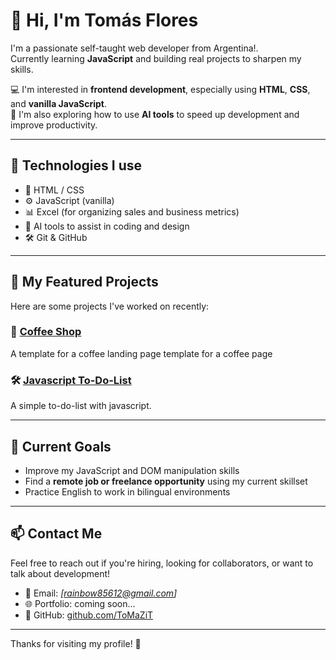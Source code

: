 # 👋 Hi, I'm Tomás Flores

I'm a passionate self-taught web developer from Argentina!.  
Currently learning **JavaScript** and building real projects to sharpen my skills.  

💻 I'm interested in **frontend development**, especially using **HTML**, **CSS**, and **vanilla JavaScript**.  
🚀 I'm also exploring how to use **AI tools** to speed up development and improve productivity.

---

## 🔧 Technologies I use

- 🧱 HTML / CSS   
- ⚙️ JavaScript (vanilla)  
- 📊 Excel (for organizing sales and business metrics)  
- 🧠 AI tools to assist in coding and design  
- 🛠️ Git & GitHub  

---

## 📁 My Featured Projects

Here are some projects I've worked on recently:

### 🎯 [Coffee Shop](https://tomazit.github.io/coffee-shop/)
A template for a coffee landing page template for a coffee page

### 🛠️ [Javascript To-Do-List](https://tomazit.github.io/todolist/)
A simple to-do-list with javascript.

---

## 🌱 Current Goals

- Improve my JavaScript and DOM manipulation skills  
- Find a **remote job or freelance opportunity** using my current skillset  
- Practice English to work in bilingual environments  

---

## 📫 Contact Me

Feel free to reach out if you're hiring, looking for collaborators, or want to talk about development!

- 📧 Email: *[rainbow85612@gmail.com]*  
- 🌐 Portfolio: coming soon...  
- 🔗 GitHub: [github.com/ToMaZiT](https://github.com/ToMaZiT)

---

Thanks for visiting my profile! 🙌  

 
